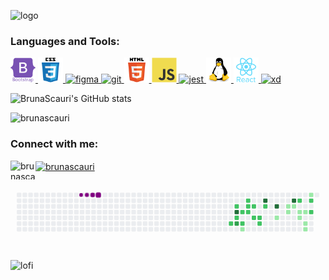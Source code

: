 ![logo](https://i.ibb.co/987Pq33/logotrans.png)

<h3 align="left">Languages and Tools:</h3>
<p align="left"> <a href="https://getbootstrap.com" target="_blank" rel="noreferrer"> <img src="https://raw.githubusercontent.com/devicons/devicon/master/icons/bootstrap/bootstrap-plain-wordmark.svg" alt="bootstrap" width="40" height="40"/> </a> <a href="https://www.w3schools.com/css/" target="_blank" rel="noreferrer"> <img src="https://raw.githubusercontent.com/devicons/devicon/master/icons/css3/css3-original-wordmark.svg" alt="css3" width="40" height="40"/> </a> <a href="https://www.figma.com/" target="_blank" rel="noreferrer"> <img src="https://www.vectorlogo.zone/logos/figma/figma-icon.svg" alt="figma" width="40" height="40"/> </a> <a href="https://git-scm.com/" target="_blank" rel="noreferrer"> <img src="https://www.vectorlogo.zone/logos/git-scm/git-scm-icon.svg" alt="git" width="40" height="40"/> </a> <a href="https://www.w3.org/html/" target="_blank" rel="noreferrer"> <img src="https://raw.githubusercontent.com/devicons/devicon/master/icons/html5/html5-original-wordmark.svg" alt="html5" width="40" height="40"/> </a> <a href="https://developer.mozilla.org/en-US/docs/Web/JavaScript" target="_blank" rel="noreferrer"> <img src="https://raw.githubusercontent.com/devicons/devicon/master/icons/javascript/javascript-original.svg" alt="javascript" width="40" height="40"/> </a> <a href="https://jestjs.io" target="_blank" rel="noreferrer"> <img src="https://www.vectorlogo.zone/logos/jestjsio/jestjsio-icon.svg" alt="jest" width="40" height="40"/> </a> <a href="https://www.linux.org/" target="_blank" rel="noreferrer"> <img src="https://raw.githubusercontent.com/devicons/devicon/master/icons/linux/linux-original.svg" alt="linux" width="40" height="40"/> </a> <a href="https://reactjs.org/" target="_blank" rel="noreferrer"> <img src="https://raw.githubusercontent.com/devicons/devicon/master/icons/react/react-original-wordmark.svg" alt="react" width="40" height="40"/> </a> <a href="https://redux.js.org" target="_blank" rel="noreferrer"> </a> <a href="https://www.adobe.com/products/xd.html" target="_blank" rel="noreferrer"> <img src="https://cdn.worldvectorlogo.com/logos/adobe-xd.svg" alt="xd" width="40" height="40"/> </a> </p>

![BrunaScauri's GitHub stats](https://github-readme-stats.vercel.app/api?username=BrunaScauri&show_icons=true&theme=graywhite)

<p><img align="left" src="https://github-readme-stats.vercel.app/api/top-langs?username=brunascauri&show_icons=true&locale=en&layout=compact" alt="brunascauri" /></p>
<br>
<h3 align="left">Connect with me:</h3>
<p align="left">
<a href="https://linkedin.com/in/brunascauri" target="blank"><img align="left" src="https://raw.githubusercontent.com/rahuldkjain/github-profile-readme-generator/master/src/images/icons/Social/linked-in-alt.svg" alt="brunascauri" height="30" width="40" /></a>
<a href="https://instagram.com/brunascauri" target="blank"><img align="center" src="https://raw.githubusercontent.com/rahuldkjain/github-profile-readme-generator/master/src/images/icons/Social/instagram.svg" alt="brunascauri" height="30" width="40" /></a>
</p>

<svg viewBox="-16 -32 880 192" width="880" height="192" xmlns="http://www.w3.org/2000/svg"><style>@keyframes c0{62.42%{fill:var(--c2)}62.44%,to{fill:var(--ce)}}@keyframes c1{54.69%{fill:var(--c2)}54.71%,to{fill:var(--ce)}}@keyframes c2{64.08%{fill:var(--c4)}64.1%,to{fill:var(--ce)}}@keyframes c3{61.32%{fill:var(--c2)}61.34%,to{fill:var(--ce)}}@keyframes c4{62.97%{fill:var(--c3)}62.99%,to{fill:var(--ce)}}@keyframes c5{55.79%{fill:var(--c2)}55.81%,to{fill:var(--ce)}}@keyframes c6{60.21%{fill:var(--c2)}60.23%,to{fill:var(--ce)}}@keyframes c7{25.4%{fill:var(--c1)}25.42%,to{fill:var(--ce)}}@keyframes c8{53.03%{fill:var(--c2)}53.05%,to{fill:var(--ce)}}@keyframes c9{52.48%{fill:var(--c2)}52.5%,to{fill:var(--ce)}}@keyframes ca{56.34%{fill:var(--c2)}56.36%,to{fill:var(--ce)}}@keyframes cb{51.92%{fill:var(--c2)}51.94%,to{fill:var(--ce)}}@keyframes cc{57.45%{fill:var(--c2)}57.47%,to{fill:var(--ce)}}@keyframes cd{58%{fill:var(--c2)}58.02%,to{fill:var(--ce)}}@keyframes ce{58.55%{fill:var(--c2)}58.57%,to{fill:var(--ce)}}@keyframes cf{67.95%{fill:var(--c4)}67.97%,to{fill:var(--ce)}}@keyframes cg{50.82%{fill:var(--c2)}50.84%,to{fill:var(--ce)}}@keyframes ch{69.6%{fill:var(--c4)}69.62%,to{fill:var(--ce)}}@keyframes ci{29.82%{fill:var(--c1)}29.84%,to{fill:var(--ce)}}@keyframes cj{32.03%{fill:var(--c1)}32.05%,to{fill:var(--ce)}}@keyframes ck{31.48%{fill:var(--c1)}31.5%,to{fill:var(--ce)}}@keyframes cl{71.81%{fill:var(--c4)}71.83%,to{fill:var(--ce)}}@keyframes cm{32.59%{fill:var(--c1)}32.61%,to{fill:var(--ce)}}@keyframes cn{43.64%{fill:var(--c2)}43.66%,to{fill:var(--ce)}}@keyframes co{33.69%{fill:var(--c1)}33.71%,to{fill:var(--ce)}}@keyframes cp{35.35%{fill:var(--c1)}35.37%,to{fill:var(--ce)}}@keyframes cq{34.24%{fill:var(--c1)}34.26%,to{fill:var(--ce)}}@keyframes cr{36.45%{fill:var(--c1)}36.47%,to{fill:var(--ce)}}@keyframes cs{37.01%{fill:var(--c1)}37.03%,to{fill:var(--ce)}}@keyframes ct{41.98%{fill:var(--c1)}42%,to{fill:var(--ce)}}@keyframes cu{42.53%{fill:var(--c2)}42.55%,to{fill:var(--ce)}}@keyframes cv{45.85%{fill:var(--c2)}45.87%,to{fill:var(--ce)}}@keyframes u0{25.4%{transform:scale(0,1)}25.42%,29.82%{transform:scale(.09,1)}29.84%,31.48%{transform:scale(.18,1)}31.5%,32.03%{transform:scale(.27,1)}32.05%,32.59%{transform:scale(.36,1)}32.61%,33.69%{transform:scale(.45,1)}33.71%,34.24%{transform:scale(.55,1)}34.26%,35.35%{transform:scale(.64,1)}35.37%,36.45%{transform:scale(.73,1)}36.47%,37.01%{transform:scale(.82,1)}37.03%,41.98%{transform:scale(.91,1)}42%,to{transform:scale(1,1)}}@keyframes u1{42.53%{transform:scale(0,1)}42.55%,43.64%{transform:scale(.06,1)}43.66%,45.85%{transform:scale(.13,1)}45.87%,50.82%{transform:scale(.19,1)}50.84%,51.92%{transform:scale(.25,1)}51.94%,52.48%{transform:scale(.31,1)}52.5%,53.03%{transform:scale(.38,1)}53.05%,54.69%{transform:scale(.44,1)}54.71%,55.79%{transform:scale(.5,1)}55.81%,56.34%{transform:scale(.56,1)}56.36%,57.45%{transform:scale(.63,1)}57.47%,58%{transform:scale(.69,1)}58.02%,58.55%{transform:scale(.75,1)}58.57%,60.21%{transform:scale(.81,1)}60.23%,61.32%{transform:scale(.88,1)}61.34%,62.42%{transform:scale(.94,1)}62.44%,to{transform:scale(1,1)}}@keyframes u2{62.97%{transform:scale(0,1)}62.99%,to{transform:scale(1,1)}}@keyframes u3{64.08%{transform:scale(0,1)}64.1%,67.95%{transform:scale(.25,1)}67.97%,69.6%{transform:scale(.5,1)}69.62%,71.81%{transform:scale(.75,1)}71.83%,to{transform:scale(1,1)}}@keyframes s0{0%,99.45%{transform:translate(0,-16px)}.55%{transform:translate(0,0)}20.44%{transform:translate(576px,0)}23.76%{transform:translate(576px,96px)}28.73%{transform:translate(720px,96px)}29.83%{transform:translate(720px,64px)}30.94%{transform:translate(752px,64px)}32.04%{transform:translate(752px,32px)}33.15%,44.2%{transform:translate(784px,32px)}33.7%{transform:translate(784px,48px)}34.25%{transform:translate(800px,48px)}34.81%{transform:translate(800px,64px)}35.36%{transform:translate(784px,64px)}35.91%{transform:translate(784px,80px)}36.46%{transform:translate(800px,80px)}37.02%{transform:translate(800px,96px)}38.12%{transform:translate(832px,96px)}41.44%{transform:translate(832px,0)}41.99%{transform:translate(816px,0)}42.54%{transform:translate(816px,16px)}43.65%{transform:translate(784px,16px)}45.3%{transform:translate(816px,32px)}45.86%{transform:translate(816px,48px)}49.72%{transform:translate(704px,48px)}50.28%{transform:translate(704px,32px)}52.49%{transform:translate(640px,32px)}53.04%{transform:translate(640px,16px)}54.14%{transform:translate(608px,16px)}54.7%{transform:translate(608px,32px)}55.25%{transform:translate(624px,32px)}55.8%{transform:translate(624px,48px)}56.91%{transform:translate(656px,48px)}57.46%{transform:translate(656px,64px)}58.01%{transform:translate(672px,64px)}58.56%{transform:translate(672px,80px)}60.22%{transform:translate(624px,80px)}60.77%{transform:translate(624px,64px)}61.88%{transform:translate(592px,64px)}62.43%{transform:translate(592px,80px)}62.98%{transform:translate(608px,80px)}64.09%{transform:translate(608px,48px)}66.85%{transform:translate(688px,48px)}67.96%{transform:translate(688px,16px)}69.06%{transform:translate(720px,16px)}69.61%{transform:translate(720px,32px)}71.27%{transform:translate(768px,32px)}71.82%{transform:translate(768px,16px)}95.58%{transform:translate(80px,16px)}96.13%{transform:translate(80px,0)}97.24%{transform:translate(48px,0)}97.79%{transform:translate(48px,-16px)}}@keyframes s1{0%,99.45%{transform:translate(16px,-16px)}.55%{transform:translate(0,-16px)}1.1%{transform:translate(0,0)}20.99%{transform:translate(576px,0)}24.31%{transform:translate(576px,96px)}29.28%{transform:translate(720px,96px)}30.39%{transform:translate(720px,64px)}31.49%{transform:translate(752px,64px)}32.6%{transform:translate(752px,32px)}33.7%,44.75%{transform:translate(784px,32px)}34.25%{transform:translate(784px,48px)}34.81%{transform:translate(800px,48px)}35.36%{transform:translate(800px,64px)}35.91%{transform:translate(784px,64px)}36.46%{transform:translate(784px,80px)}37.02%{transform:translate(800px,80px)}37.57%{transform:translate(800px,96px)}38.67%{transform:translate(832px,96px)}41.99%{transform:translate(832px,0)}42.54%{transform:translate(816px,0)}43.09%{transform:translate(816px,16px)}44.2%{transform:translate(784px,16px)}45.86%{transform:translate(816px,32px)}46.41%{transform:translate(816px,48px)}50.28%{transform:translate(704px,48px)}50.83%{transform:translate(704px,32px)}53.04%{transform:translate(640px,32px)}53.59%{transform:translate(640px,16px)}54.7%{transform:translate(608px,16px)}55.25%{transform:translate(608px,32px)}55.8%{transform:translate(624px,32px)}56.35%{transform:translate(624px,48px)}57.46%{transform:translate(656px,48px)}58.01%{transform:translate(656px,64px)}58.56%{transform:translate(672px,64px)}59.12%{transform:translate(672px,80px)}60.77%{transform:translate(624px,80px)}61.33%{transform:translate(624px,64px)}62.43%{transform:translate(592px,64px)}62.98%{transform:translate(592px,80px)}63.54%{transform:translate(608px,80px)}64.64%{transform:translate(608px,48px)}67.4%{transform:translate(688px,48px)}68.51%{transform:translate(688px,16px)}69.61%{transform:translate(720px,16px)}70.17%{transform:translate(720px,32px)}71.82%{transform:translate(768px,32px)}72.38%{transform:translate(768px,16px)}96.13%{transform:translate(80px,16px)}96.69%{transform:translate(80px,0)}97.79%{transform:translate(48px,0)}98.34%{transform:translate(48px,-16px)}}@keyframes s2{0%,99.45%{transform:translate(32px,-16px)}1.1%{transform:translate(0,-16px)}1.66%{transform:translate(0,0)}21.55%{transform:translate(576px,0)}24.86%{transform:translate(576px,96px)}29.83%{transform:translate(720px,96px)}30.94%{transform:translate(720px,64px)}32.04%{transform:translate(752px,64px)}33.15%{transform:translate(752px,32px)}34.25%,45.3%{transform:translate(784px,32px)}34.81%{transform:translate(784px,48px)}35.36%{transform:translate(800px,48px)}35.91%{transform:translate(800px,64px)}36.46%{transform:translate(784px,64px)}37.02%{transform:translate(784px,80px)}37.57%{transform:translate(800px,80px)}38.12%{transform:translate(800px,96px)}39.23%{transform:translate(832px,96px)}42.54%{transform:translate(832px,0)}43.09%{transform:translate(816px,0)}43.65%{transform:translate(816px,16px)}44.75%{transform:translate(784px,16px)}46.41%{transform:translate(816px,32px)}46.96%{transform:translate(816px,48px)}50.83%{transform:translate(704px,48px)}51.38%{transform:translate(704px,32px)}53.59%{transform:translate(640px,32px)}54.14%{transform:translate(640px,16px)}55.25%{transform:translate(608px,16px)}55.8%{transform:translate(608px,32px)}56.35%{transform:translate(624px,32px)}56.91%{transform:translate(624px,48px)}58.01%{transform:translate(656px,48px)}58.56%{transform:translate(656px,64px)}59.12%{transform:translate(672px,64px)}59.67%{transform:translate(672px,80px)}61.33%{transform:translate(624px,80px)}61.88%{transform:translate(624px,64px)}62.98%{transform:translate(592px,64px)}63.54%{transform:translate(592px,80px)}64.09%{transform:translate(608px,80px)}65.19%{transform:translate(608px,48px)}67.96%{transform:translate(688px,48px)}69.06%{transform:translate(688px,16px)}70.17%{transform:translate(720px,16px)}70.72%{transform:translate(720px,32px)}72.38%{transform:translate(768px,32px)}72.93%{transform:translate(768px,16px)}96.69%{transform:translate(80px,16px)}97.24%{transform:translate(80px,0)}98.34%{transform:translate(48px,0)}98.9%{transform:translate(48px,-16px)}}@keyframes s3{0%,99.45%{transform:translate(48px,-16px)}1.66%{transform:translate(0,-16px)}2.21%{transform:translate(0,0)}22.1%{transform:translate(576px,0)}25.41%{transform:translate(576px,96px)}30.39%{transform:translate(720px,96px)}31.49%{transform:translate(720px,64px)}32.6%{transform:translate(752px,64px)}33.7%{transform:translate(752px,32px)}34.81%,45.86%{transform:translate(784px,32px)}35.36%{transform:translate(784px,48px)}35.91%{transform:translate(800px,48px)}36.46%{transform:translate(800px,64px)}37.02%{transform:translate(784px,64px)}37.57%{transform:translate(784px,80px)}38.12%{transform:translate(800px,80px)}38.67%{transform:translate(800px,96px)}39.78%{transform:translate(832px,96px)}43.09%{transform:translate(832px,0)}43.65%{transform:translate(816px,0)}44.2%{transform:translate(816px,16px)}45.3%{transform:translate(784px,16px)}46.96%{transform:translate(816px,32px)}47.51%{transform:translate(816px,48px)}51.38%{transform:translate(704px,48px)}51.93%{transform:translate(704px,32px)}54.14%{transform:translate(640px,32px)}54.7%{transform:translate(640px,16px)}55.8%{transform:translate(608px,16px)}56.35%{transform:translate(608px,32px)}56.91%{transform:translate(624px,32px)}57.46%{transform:translate(624px,48px)}58.56%{transform:translate(656px,48px)}59.12%{transform:translate(656px,64px)}59.67%{transform:translate(672px,64px)}60.22%{transform:translate(672px,80px)}61.88%{transform:translate(624px,80px)}62.43%{transform:translate(624px,64px)}63.54%{transform:translate(592px,64px)}64.09%{transform:translate(592px,80px)}64.64%{transform:translate(608px,80px)}65.75%{transform:translate(608px,48px)}68.51%{transform:translate(688px,48px)}69.61%{transform:translate(688px,16px)}70.72%{transform:translate(720px,16px)}71.27%{transform:translate(720px,32px)}72.93%{transform:translate(768px,32px)}73.48%{transform:translate(768px,16px)}97.24%{transform:translate(80px,16px)}97.79%{transform:translate(80px,0)}98.9%{transform:translate(48px,0)}}:root{--cb:#1b1f230a;--cs:purple;--ce:#ebedf0;--c0:#ebedf0;--c1:#9be9a8;--c2:#40c463;--c3:#30a14e;--c4:#216e39}@media (prefers-color-scheme:dark){:root{--cb:#1b1f230a;--cs:purple;--ce:#161b22;--c1:#01311f;--c2:#034525;--c3:#0f6d31;--c4:#00c647}}.c{shape-rendering:geometricPrecision;rx:2;ry:2;fill:var(--ce);stroke-width:1px;stroke:var(--cb);animation:none 18100ms linear infinite}.c.c0,.c.c1{fill:var(--c2);animation-name:c0}.c.c1{animation-name:c1}.c.c2{fill:var(--c4);animation-name:c2}.c.c3{fill:var(--c2);animation-name:c3}.c.c4{fill:var(--c3);animation-name:c4}.c.c5,.c.c6{fill:var(--c2);animation-name:c5}.c.c6{animation-name:c6}.c.c7{fill:var(--c1);animation-name:c7}.c.c8{fill:var(--c2);animation-name:c8}.c.c9,.c.ca,.c.cb{fill:var(--c2);animation-name:c9}.c.ca,.c.cb{animation-name:ca}.c.cb{animation-name:cb}.c.cc,.c.cd,.c.ce{fill:var(--c2);animation-name:cc}.c.cd,.c.ce{animation-name:cd}.c.ce{animation-name:ce}.c.cf{fill:var(--c4);animation-name:cf}.c.cg{fill:var(--c2);animation-name:cg}.c.ch{fill:var(--c4);animation-name:ch}.c.ci,.c.cj,.c.ck{fill:var(--c1);animation-name:ci}.c.cj,.c.ck{animation-name:cj}.c.ck{animation-name:ck}.c.cl{fill:var(--c4);animation-name:cl}.c.cm{fill:var(--c1);animation-name:cm}.c.cn{fill:var(--c2);animation-name:cn}.c.co,.c.cp,.c.cq{fill:var(--c1);animation-name:co}.c.cp,.c.cq{animation-name:cp}.c.cq{animation-name:cq}.c.cr,.c.cs,.c.ct{fill:var(--c1);animation-name:cr}.c.cs,.c.ct{animation-name:cs}.c.ct{animation-name:ct}.c.cu,.c.cv{fill:var(--c2);animation-name:cu}.c.cv{animation-name:cv}.s,.u{animation:none linear 18100ms infinite}.u,.u.u0{transform-origin:0 0}.u{transform:scale(0,1)}.u.u0{fill:var(--c1);animation-name:u0}.u.u1{fill:var(--c2);animation-name:u1;transform-origin:291.5px 0}.u.u2{fill:var(--c3);animation-name:u2;transform-origin:715.5px 0}.u.u3{fill:var(--c4);animation-name:u3;transform-origin:742px 0}.s{shape-rendering:geometricPrecision;fill:var(--cs)}.s.s0{transform:translate(0,-16px);animation-name:s0}.s.s1{transform:translate(16px,-16px);animation-name:s1}.s.s2{transform:translate(32px,-16px);animation-name:s2}.s.s3{transform:translate(48px,-16px);animation-name:s3}</style><rect class="c" x="2" y="2" width="12" height="12"/><rect class="c" x="2" y="18" width="12" height="12"/><rect class="c" x="2" y="34" width="12" height="12"/><rect class="c" x="2" y="50" width="12" height="12"/><rect class="c" x="2" y="66" width="12" height="12"/><rect class="c" x="2" y="82" width="12" height="12"/><rect class="c" x="2" y="98" width="12" height="12"/><rect class="c" x="18" y="2" width="12" height="12"/><rect class="c" x="18" y="18" width="12" height="12"/><rect class="c" x="18" y="34" width="12" height="12"/><rect class="c" x="18" y="50" width="12" height="12"/><rect class="c" x="18" y="66" width="12" height="12"/><rect class="c" x="18" y="82" width="12" height="12"/><rect class="c" x="18" y="98" width="12" height="12"/><rect class="c" x="34" y="2" width="12" height="12"/><rect class="c" x="34" y="18" width="12" height="12"/><rect class="c" x="34" y="34" width="12" height="12"/><rect class="c" x="34" y="50" width="12" height="12"/><rect class="c" x="34" y="66" width="12" height="12"/><rect class="c" x="34" y="82" width="12" height="12"/><rect class="c" x="34" y="98" width="12" height="12"/><rect class="c" x="50" y="2" width="12" height="12"/><rect class="c" x="50" y="18" width="12" height="12"/><rect class="c" x="50" y="34" width="12" height="12"/><rect class="c" x="50" y="50" width="12" height="12"/><rect class="c" x="50" y="66" width="12" height="12"/><rect class="c" x="50" y="82" width="12" height="12"/><rect class="c" x="50" y="98" width="12" height="12"/><rect class="c" x="66" y="2" width="12" height="12"/><rect class="c" x="66" y="18" width="12" height="12"/><rect class="c" x="66" y="34" width="12" height="12"/><rect class="c" x="66" y="50" width="12" height="12"/><rect class="c" x="66" y="66" width="12" height="12"/><rect class="c" x="66" y="82" width="12" height="12"/><rect class="c" x="66" y="98" width="12" height="12"/><rect class="c" x="82" y="2" width="12" height="12"/><rect class="c" x="82" y="18" width="12" height="12"/><rect class="c" x="82" y="34" width="12" height="12"/><rect class="c" x="82" y="50" width="12" height="12"/><rect class="c" x="82" y="66" width="12" height="12"/><rect class="c" x="82" y="82" width="12" height="12"/><rect class="c" x="82" y="98" width="12" height="12"/><rect class="c" x="98" y="2" width="12" height="12"/><rect class="c" x="98" y="18" width="12" height="12"/><rect class="c" x="98" y="34" width="12" height="12"/><rect class="c" x="98" y="50" width="12" height="12"/><rect class="c" x="98" y="66" width="12" height="12"/><rect class="c" x="98" y="82" width="12" height="12"/><rect class="c" x="98" y="98" width="12" height="12"/><rect class="c" x="114" y="2" width="12" height="12"/><rect class="c" x="114" y="18" width="12" height="12"/><rect class="c" x="114" y="34" width="12" height="12"/><rect class="c" x="114" y="50" width="12" height="12"/><rect class="c" x="114" y="66" width="12" height="12"/><rect class="c" x="114" y="82" width="12" height="12"/><rect class="c" x="114" y="98" width="12" height="12"/><rect class="c" x="130" y="2" width="12" height="12"/><rect class="c" x="130" y="18" width="12" height="12"/><rect class="c" x="130" y="34" width="12" height="12"/><rect class="c" x="130" y="50" width="12" height="12"/><rect class="c" x="130" y="66" width="12" height="12"/><rect class="c" x="130" y="82" width="12" height="12"/><rect class="c" x="130" y="98" width="12" height="12"/><rect class="c" x="146" y="2" width="12" height="12"/><rect class="c" x="146" y="18" width="12" height="12"/><rect class="c" x="146" y="34" width="12" height="12"/><rect class="c" x="146" y="50" width="12" height="12"/><rect class="c" x="146" y="66" width="12" height="12"/><rect class="c" x="146" y="82" width="12" height="12"/><rect class="c" x="146" y="98" width="12" height="12"/><rect class="c" x="162" y="2" width="12" height="12"/><rect class="c" x="162" y="18" width="12" height="12"/><rect class="c" x="162" y="34" width="12" height="12"/><rect class="c" x="162" y="50" width="12" height="12"/><rect class="c" x="162" y="66" width="12" height="12"/><rect class="c" x="162" y="82" width="12" height="12"/><rect class="c" x="162" y="98" width="12" height="12"/><rect class="c" x="178" y="2" width="12" height="12"/><rect class="c" x="178" y="18" width="12" height="12"/><rect class="c" x="178" y="34" width="12" height="12"/><rect class="c" x="178" y="50" width="12" height="12"/><rect class="c" x="178" y="66" width="12" height="12"/><rect class="c" x="178" y="82" width="12" height="12"/><rect class="c" x="178" y="98" width="12" height="12"/><rect class="c" x="194" y="2" width="12" height="12"/><rect class="c" x="194" y="18" width="12" height="12"/><rect class="c" x="194" y="34" width="12" height="12"/><rect class="c" x="194" y="50" width="12" height="12"/><rect class="c" x="194" y="66" width="12" height="12"/><rect class="c" x="194" y="82" width="12" height="12"/><rect class="c" x="194" y="98" width="12" height="12"/><rect class="c" x="210" y="2" width="12" height="12"/><rect class="c" x="210" y="18" width="12" height="12"/><rect class="c" x="210" y="34" width="12" height="12"/><rect class="c" x="210" y="50" width="12" height="12"/><rect class="c" x="210" y="66" width="12" height="12"/><rect class="c" x="210" y="82" width="12" height="12"/><rect class="c" x="210" y="98" width="12" height="12"/><rect class="c" x="226" y="2" width="12" height="12"/><rect class="c" x="226" y="18" width="12" height="12"/><rect class="c" x="226" y="34" width="12" height="12"/><rect class="c" x="226" y="50" width="12" height="12"/><rect class="c" x="226" y="66" width="12" height="12"/><rect class="c" x="226" y="82" width="12" height="12"/><rect class="c" x="226" y="98" width="12" height="12"/><rect class="c" x="242" y="2" width="12" height="12"/><rect class="c" x="242" y="18" width="12" height="12"/><rect class="c" x="242" y="34" width="12" height="12"/><rect class="c" x="242" y="50" width="12" height="12"/><rect class="c" x="242" y="66" width="12" height="12"/><rect class="c" x="242" y="82" width="12" height="12"/><rect class="c" x="242" y="98" width="12" height="12"/><rect class="c" x="258" y="2" width="12" height="12"/><rect class="c" x="258" y="18" width="12" height="12"/><rect class="c" x="258" y="34" width="12" height="12"/><rect class="c" x="258" y="50" width="12" height="12"/><rect class="c" x="258" y="66" width="12" height="12"/><rect class="c" x="258" y="82" width="12" height="12"/><rect class="c" x="258" y="98" width="12" height="12"/><rect class="c" x="274" y="2" width="12" height="12"/><rect class="c" x="274" y="18" width="12" height="12"/><rect class="c" x="274" y="34" width="12" height="12"/><rect class="c" x="274" y="50" width="12" height="12"/><rect class="c" x="274" y="66" width="12" height="12"/><rect class="c" x="274" y="82" width="12" height="12"/><rect class="c" x="274" y="98" width="12" height="12"/><rect class="c" x="290" y="2" width="12" height="12"/><rect class="c" x="290" y="18" width="12" height="12"/><rect class="c" x="290" y="34" width="12" height="12"/><rect class="c" x="290" y="50" width="12" height="12"/><rect class="c" x="290" y="66" width="12" height="12"/><rect class="c" x="290" y="82" width="12" height="12"/><rect class="c" x="290" y="98" width="12" height="12"/><rect class="c" x="306" y="2" width="12" height="12"/><rect class="c" x="306" y="18" width="12" height="12"/><rect class="c" x="306" y="34" width="12" height="12"/><rect class="c" x="306" y="50" width="12" height="12"/><rect class="c" x="306" y="66" width="12" height="12"/><rect class="c" x="306" y="82" width="12" height="12"/><rect class="c" x="306" y="98" width="12" height="12"/><rect class="c" x="322" y="2" width="12" height="12"/><rect class="c" x="322" y="18" width="12" height="12"/><rect class="c" x="322" y="34" width="12" height="12"/><rect class="c" x="322" y="50" width="12" height="12"/><rect class="c" x="322" y="66" width="12" height="12"/><rect class="c" x="322" y="82" width="12" height="12"/><rect class="c" x="322" y="98" width="12" height="12"/><rect class="c" x="338" y="2" width="12" height="12"/><rect class="c" x="338" y="18" width="12" height="12"/><rect class="c" x="338" y="34" width="12" height="12"/><rect class="c" x="338" y="50" width="12" height="12"/><rect class="c" x="338" y="66" width="12" height="12"/><rect class="c" x="338" y="82" width="12" height="12"/><rect class="c" x="338" y="98" width="12" height="12"/><rect class="c" x="354" y="2" width="12" height="12"/><rect class="c" x="354" y="18" width="12" height="12"/><rect class="c" x="354" y="34" width="12" height="12"/><rect class="c" x="354" y="50" width="12" height="12"/><rect class="c" x="354" y="66" width="12" height="12"/><rect class="c" x="354" y="82" width="12" height="12"/><rect class="c" x="354" y="98" width="12" height="12"/><rect class="c" x="370" y="2" width="12" height="12"/><rect class="c" x="370" y="18" width="12" height="12"/><rect class="c" x="370" y="34" width="12" height="12"/><rect class="c" x="370" y="50" width="12" height="12"/><rect class="c" x="370" y="66" width="12" height="12"/><rect class="c" x="370" y="82" width="12" height="12"/><rect class="c" x="370" y="98" width="12" height="12"/><rect class="c" x="386" y="2" width="12" height="12"/><rect class="c" x="386" y="18" width="12" height="12"/><rect class="c" x="386" y="34" width="12" height="12"/><rect class="c" x="386" y="50" width="12" height="12"/><rect class="c" x="386" y="66" width="12" height="12"/><rect class="c" x="386" y="82" width="12" height="12"/><rect class="c" x="386" y="98" width="12" height="12"/><rect class="c" x="402" y="2" width="12" height="12"/><rect class="c" x="402" y="18" width="12" height="12"/><rect class="c" x="402" y="34" width="12" height="12"/><rect class="c" x="402" y="50" width="12" height="12"/><rect class="c" x="402" y="66" width="12" height="12"/><rect class="c" x="402" y="82" width="12" height="12"/><rect class="c" x="402" y="98" width="12" height="12"/><rect class="c" x="418" y="2" width="12" height="12"/><rect class="c" x="418" y="18" width="12" height="12"/><rect class="c" x="418" y="34" width="12" height="12"/><rect class="c" x="418" y="50" width="12" height="12"/><rect class="c" x="418" y="66" width="12" height="12"/><rect class="c" x="418" y="82" width="12" height="12"/><rect class="c" x="418" y="98" width="12" height="12"/><rect class="c" x="434" y="2" width="12" height="12"/><rect class="c" x="434" y="18" width="12" height="12"/><rect class="c" x="434" y="34" width="12" height="12"/><rect class="c" x="434" y="50" width="12" height="12"/><rect class="c" x="434" y="66" width="12" height="12"/><rect class="c" x="434" y="82" width="12" height="12"/><rect class="c" x="434" y="98" width="12" height="12"/><rect class="c" x="450" y="2" width="12" height="12"/><rect class="c" x="450" y="18" width="12" height="12"/><rect class="c" x="450" y="34" width="12" height="12"/><rect class="c" x="450" y="50" width="12" height="12"/><rect class="c" x="450" y="66" width="12" height="12"/><rect class="c" x="450" y="82" width="12" height="12"/><rect class="c" x="450" y="98" width="12" height="12"/><rect class="c" x="466" y="2" width="12" height="12"/><rect class="c" x="466" y="18" width="12" height="12"/><rect class="c" x="466" y="34" width="12" height="12"/><rect class="c" x="466" y="50" width="12" height="12"/><rect class="c" x="466" y="66" width="12" height="12"/><rect class="c" x="466" y="82" width="12" height="12"/><rect class="c" x="466" y="98" width="12" height="12"/><rect class="c" x="482" y="2" width="12" height="12"/><rect class="c" x="482" y="18" width="12" height="12"/><rect class="c" x="482" y="34" width="12" height="12"/><rect class="c" x="482" y="50" width="12" height="12"/><rect class="c" x="482" y="66" width="12" height="12"/><rect class="c" x="482" y="82" width="12" height="12"/><rect class="c" x="482" y="98" width="12" height="12"/><rect class="c" x="498" y="2" width="12" height="12"/><rect class="c" x="498" y="18" width="12" height="12"/><rect class="c" x="498" y="34" width="12" height="12"/><rect class="c" x="498" y="50" width="12" height="12"/><rect class="c" x="498" y="66" width="12" height="12"/><rect class="c" x="498" y="82" width="12" height="12"/><rect class="c" x="498" y="98" width="12" height="12"/><rect class="c" x="514" y="2" width="12" height="12"/><rect class="c" x="514" y="18" width="12" height="12"/><rect class="c" x="514" y="34" width="12" height="12"/><rect class="c" x="514" y="50" width="12" height="12"/><rect class="c" x="514" y="66" width="12" height="12"/><rect class="c" x="514" y="82" width="12" height="12"/><rect class="c" x="514" y="98" width="12" height="12"/><rect class="c" x="530" y="2" width="12" height="12"/><rect class="c" x="530" y="18" width="12" height="12"/><rect class="c" x="530" y="34" width="12" height="12"/><rect class="c" x="530" y="50" width="12" height="12"/><rect class="c" x="530" y="66" width="12" height="12"/><rect class="c" x="530" y="82" width="12" height="12"/><rect class="c" x="530" y="98" width="12" height="12"/><rect class="c" x="546" y="2" width="12" height="12"/><rect class="c" x="546" y="18" width="12" height="12"/><rect class="c" x="546" y="34" width="12" height="12"/><rect class="c" x="546" y="50" width="12" height="12"/><rect class="c" x="546" y="66" width="12" height="12"/><rect class="c" x="546" y="82" width="12" height="12"/><rect class="c" x="546" y="98" width="12" height="12"/><rect class="c" x="562" y="2" width="12" height="12"/><rect class="c" x="562" y="18" width="12" height="12"/><rect class="c" x="562" y="34" width="12" height="12"/><rect class="c" x="562" y="50" width="12" height="12"/><rect class="c" x="562" y="66" width="12" height="12"/><rect class="c" x="562" y="82" width="12" height="12"/><rect class="c" x="562" y="98" width="12" height="12"/><rect class="c" x="578" y="2" width="12" height="12"/><rect class="c" x="578" y="18" width="12" height="12"/><rect class="c" x="578" y="34" width="12" height="12"/><rect class="c" x="578" y="50" width="12" height="12"/><rect class="c" x="578" y="66" width="12" height="12"/><rect class="c" x="578" y="82" width="12" height="12"/><rect class="c" x="578" y="98" width="12" height="12"/><rect class="c" x="594" y="2" width="12" height="12"/><rect class="c" x="594" y="18" width="12" height="12"/><rect class="c" x="594" y="34" width="12" height="12"/><rect class="c" x="594" y="50" width="12" height="12"/><rect class="c" x="594" y="66" width="12" height="12"/><rect class="c c0" x="594" y="82" width="12" height="12"/><rect class="c" x="594" y="98" width="12" height="12"/><rect class="c" x="610" y="2" width="12" height="12"/><rect class="c" x="610" y="18" width="12" height="12"/><rect class="c c1" x="610" y="34" width="12" height="12"/><rect class="c c2" x="610" y="50" width="12" height="12"/><rect class="c c3" x="610" y="66" width="12" height="12"/><rect class="c c4" x="610" y="82" width="12" height="12"/><rect class="c" x="610" y="98" width="12" height="12"/><rect class="c" x="626" y="2" width="12" height="12"/><rect class="c" x="626" y="18" width="12" height="12"/><rect class="c" x="626" y="34" width="12" height="12"/><rect class="c c5" x="626" y="50" width="12" height="12"/><rect class="c" x="626" y="66" width="12" height="12"/><rect class="c c6" x="626" y="82" width="12" height="12"/><rect class="c c7" x="626" y="98" width="12" height="12"/><rect class="c" x="642" y="2" width="12" height="12"/><rect class="c c8" x="642" y="18" width="12" height="12"/><rect class="c c9" x="642" y="34" width="12" height="12"/><rect class="c ca" x="642" y="50" width="12" height="12"/><rect class="c" x="642" y="66" width="12" height="12"/><rect class="c" x="642" y="82" width="12" height="12"/><rect class="c" x="642" y="98" width="12" height="12"/><rect class="c" x="658" y="2" width="12" height="12"/><rect class="c" x="658" y="18" width="12" height="12"/><rect class="c cb" x="658" y="34" width="12" height="12"/><rect class="c" x="658" y="50" width="12" height="12"/><rect class="c cc" x="658" y="66" width="12" height="12"/><rect class="c" x="658" y="82" width="12" height="12"/><rect class="c" x="658" y="98" width="12" height="12"/><rect class="c" x="674" y="2" width="12" height="12"/><rect class="c" x="674" y="18" width="12" height="12"/><rect class="c" x="674" y="34" width="12" height="12"/><rect class="c" x="674" y="50" width="12" height="12"/><rect class="c cd" x="674" y="66" width="12" height="12"/><rect class="c ce" x="674" y="82" width="12" height="12"/><rect class="c" x="674" y="98" width="12" height="12"/><rect class="c" x="690" y="2" width="12" height="12"/><rect class="c cf" x="690" y="18" width="12" height="12"/><rect class="c cg" x="690" y="34" width="12" height="12"/><rect class="c" x="690" y="50" width="12" height="12"/><rect class="c" x="690" y="66" width="12" height="12"/><rect class="c" x="690" y="82" width="12" height="12"/><rect class="c" x="690" y="98" width="12" height="12"/><rect class="c" x="706" y="2" width="12" height="12"/><rect class="c" x="706" y="18" width="12" height="12"/><rect class="c" x="706" y="34" width="12" height="12"/><rect class="c" x="706" y="50" width="12" height="12"/><rect class="c" x="706" y="66" width="12" height="12"/><rect class="c" x="706" y="82" width="12" height="12"/><rect class="c" x="706" y="98" width="12" height="12"/><rect class="c" x="722" y="2" width="12" height="12"/><rect class="c" x="722" y="18" width="12" height="12"/><rect class="c ch" x="722" y="34" width="12" height="12"/><rect class="c" x="722" y="50" width="12" height="12"/><rect class="c ci" x="722" y="66" width="12" height="12"/><rect class="c" x="722" y="82" width="12" height="12"/><rect class="c" x="722" y="98" width="12" height="12"/><rect class="c" x="738" y="2" width="12" height="12"/><rect class="c" x="738" y="18" width="12" height="12"/><rect class="c" x="738" y="34" width="12" height="12"/><rect class="c" x="738" y="50" width="12" height="12"/><rect class="c" x="738" y="66" width="12" height="12"/><rect class="c" x="738" y="82" width="12" height="12"/><rect class="c" x="738" y="98" width="12" height="12"/><rect class="c" x="754" y="2" width="12" height="12"/><rect class="c" x="754" y="18" width="12" height="12"/><rect class="c cj" x="754" y="34" width="12" height="12"/><rect class="c ck" x="754" y="50" width="12" height="12"/><rect class="c" x="754" y="66" width="12" height="12"/><rect class="c" x="754" y="82" width="12" height="12"/><rect class="c" x="754" y="98" width="12" height="12"/><rect class="c" x="770" y="2" width="12" height="12"/><rect class="c cl" x="770" y="18" width="12" height="12"/><rect class="c cm" x="770" y="34" width="12" height="12"/><rect class="c" x="770" y="50" width="12" height="12"/><rect class="c" x="770" y="66" width="12" height="12"/><rect class="c" x="770" y="82" width="12" height="12"/><rect class="c" x="770" y="98" width="12" height="12"/><rect class="c" x="786" y="2" width="12" height="12"/><rect class="c cn" x="786" y="18" width="12" height="12"/><rect class="c" x="786" y="34" width="12" height="12"/><rect class="c co" x="786" y="50" width="12" height="12"/><rect class="c cp" x="786" y="66" width="12" height="12"/><rect class="c" x="786" y="82" width="12" height="12"/><rect class="c" x="786" y="98" width="12" height="12"/><rect class="c" x="802" y="2" width="12" height="12"/><rect class="c" x="802" y="18" width="12" height="12"/><rect class="c" x="802" y="34" width="12" height="12"/><rect class="c cq" x="802" y="50" width="12" height="12"/><rect class="c" x="802" y="66" width="12" height="12"/><rect class="c cr" x="802" y="82" width="12" height="12"/><rect class="c cs" x="802" y="98" width="12" height="12"/><rect class="c ct" x="818" y="2" width="12" height="12"/><rect class="c cu" x="818" y="18" width="12" height="12"/><rect class="c" x="818" y="34" width="12" height="12"/><rect class="c cv" x="818" y="50" width="12" height="12"/><rect class="c" x="818" y="66" width="12" height="12"/><rect class="c" x="818" y="82" width="12" height="12"/><rect class="c" x="818" y="98" width="12" height="12"/><rect class="c" x="834" y="2" width="12" height="12"/><rect class="u u0" height="12" width="292.1" x="0.0" y="144"/><rect class="u u1" height="12" width="424.6" x="291.5" y="144"/><rect class="u u2" height="12" width="27.1" x="715.5" y="144"/><rect class="u u3" height="12" width="106.6" x="742.0" y="144"/><rect class="s s0" x="0.8" y="0.8" width="14.4" height="14.4" rx="4.5" ry="4.5"/><rect class="s s1" x="1.8" y="1.8" width="12.3" height="12.3" rx="4.1" ry="4.1"/><rect class="s s2" x="2.6" y="2.6" width="10.8" height="10.8" rx="3.6" ry="3.6"/><rect class="s s3" x="3.0" y="3.0" width="9.9" height="9.9" rx="3.3" ry="3.3"/></svg>

![lofi](https://i.ibb.co/nMmNLgd/lofi-generator.png)
